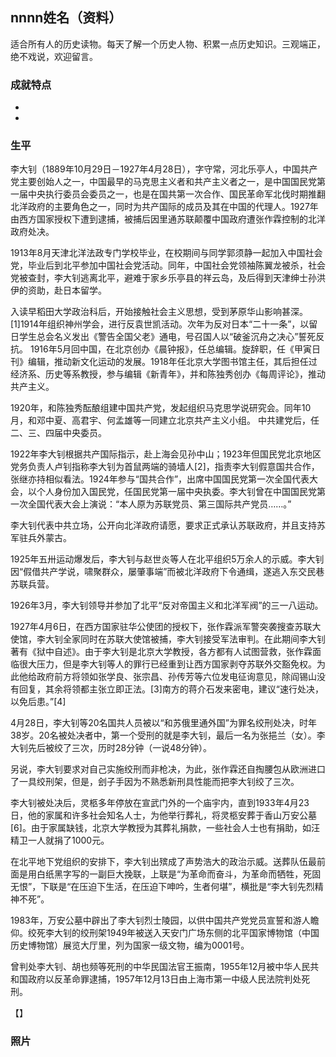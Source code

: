 ## nnnn姓名（资料）

适合所有人的历史读物。每天了解一个历史人物、积累一点历史知识。三观端正，绝不戏说，欢迎留言。  

### 成就特点

- ​
- ​


### 生平

李大钊（1889年10月29日－1927年4月28日），字守常，河北乐亭人，中国共产党主要创始人之一，中国最早的马克思主义者和共产主义者之一，是中国国民党第一届中央执行委员会委员之一，也是在国共第一次合作、国民革命军北伐时期推翻北洋政府的主要角色之一，同时为共产国际的成员及其在中国的代理人。1927年由西方国家授权下遭到逮捕，被捕后因里通苏联颠覆中国政府遭张作霖控制的北洋政府处决。



1913年8月天津北洋法政专门学校毕业，在校期间与同学郭须静一起加入中国社会党，毕业后到北平参加中国社会党活动。同年，中国社会党领袖陈翼龙被杀，社会党被查封，李大钊逃离北平，避难于家乡乐亭县的祥云岛，及后得到天津绅士孙洪伊的资助，赴日本留学。

入读早稻田大学政治科后，开始接触社会主义思想，受到茅原华山影响甚深。[1]1914年组织神州学会，进行反袁世凯活动。次年为反对日本“二十一条”，以留日学生总会名义发出《警告全国父老》通电，号召国人以“破釜沉舟之决心”誓死反抗。
1916年5月回中国，在北京创办《晨钟报》，任总编辑。旋辞职，任《甲寅日刊》编辑，推动新文化运动的发展。1918年任北京大学图书馆主任，其后担任过经济系、历史等系教授，参与编辑《新青年》，并和陈独秀创办《每周评论》，推动共产主义。



1920年，和陈独秀酝酿组建中国共产党，发起组织马克思学说研究会。同年10月，和邓中夏、高君宇、何孟雄等一同建立北京共产主义小组。 中共建党后，任二、三、四届中央委员。

1922年李大钊根据共产国际指示，赴上海会见孙中山；1923年但国民党北京地区党务负责人卢钊指称李大钊为首鼠两端的骑墙人[2]，指责李大钊假意国共合作，张继亦持相似看法。1924年参与“国共合作”，出席中国国民党第一次全国代表大会，以个人身份加入国民党，任国民党第一届中央执委。李大钊曾在中国国民党第一次全国代表大会上演说：“本人原为苏联党员、第三国际共产党员……。”

李大钊代表中共立场，公开向北洋政府请愿，要求正式承认苏联政府，并且支持苏军驻兵外蒙古。



1925年五卅运动爆发后，李大钊与赵世炎等人在北平组织5万余人的示威。李大钊因“假借共产学说，啸聚群众，屡肇事端”而被北洋政府下令通缉，遂逃入东交民巷苏联兵营。

1926年3月，李大钊领导并参加了北平“反对帝国主义和北洋军阀”的三一八运动。

1927年4月6日，在西方国家驻华公使团的授权下，张作霖派军警突袭搜查苏联大使馆，李大钊全家同时在苏联大使馆被捕，李大钊接受军法审判。在此期间李大钊著有《狱中自述》。由于李大钊是北京大学教授，各方都有人试图营救，张作霖面临很大压力，但是李大钊等人的罪行已经重到让西方国家剥夺苏联外交豁免权。为此他给政府前方将领如张学良、张宗昌、孙传芳等六位发电征询意见，除阎锡山没有回复，其余将领都主张立即正法。[3]南方的蒋介石发来密电，建议“速行处决，以免后患。”[4]

4月28日，李大钊等20名国共人员被以“和苏俄里通外国”为罪名绞刑处决，时年38岁。20名被处决者中，第一个受刑的就是李大钊，最后一名为张挹兰（女）。李大钊先后被绞了三次，历时28分钟（一说48分钟）。

另说，李大钊要求对自己实施绞刑而非枪决，为此，张作霖还自掏腰包从欧洲进口了一具绞刑架，但是，刽子手因为不熟悉新刑具性能而把李大钊绞了三次。



李大钊被处决后，灵柩多年停放在宣武门外的一个庙宇内，直到1933年4月23日，他的家属和许多社会知名人士，为他举行葬礼，将灵柩安葬于香山万安公墓[6]。由于家属缺钱，北京大学教授为其葬礼捐款，一些社会人士也有捐助，如汪精卫一人就捐了1000元。

在北平地下党组织的安排下，李大钊出殡成了声势浩大的政治示威。送葬队伍最前面是用白纸黑字写的一副巨大挽联，上联是“为革命而奋斗，为革命而牺牲，死固无恨”，下联是“在压迫下生活，在压迫下呻吟，生者何堪”，横批是“李大钊先烈精神不死”。

1983年，万安公墓中辟出了李大钊烈士陵园，以供中国共产党党员宣誓和游人瞻仰。绞死李大钊的绞刑架1949年被送入天安门广场东侧的北平国家博物馆（中国历史博物馆）展览大厅里，列为国家一级文物，编为0001号。

曾判处李大钊、胡也频等死刑的中华民国法官王振南，1955年12月被中华人民共和国政府以反革命罪逮捕，1957年12月13日由上海市第一中级人民法院判处死刑。

【】

### 照片

